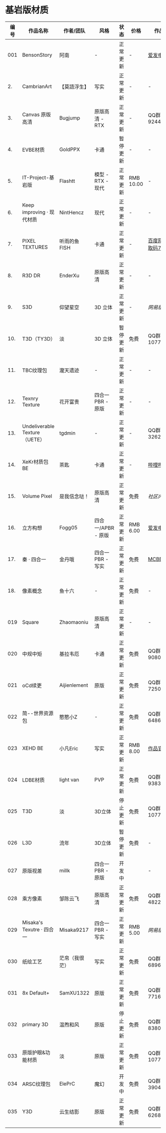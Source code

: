 # 基岩版材质

| 编号  | 作品名称                        | 作者/团队        | 风格             | 状态   | 价格        | 作品链接          |
|-----|-----------------------------|--------------|----------------|------|-----------|---------------|
| 001 | BensonStory                 | 阿南           |      -         | 正常更新 | -         | [爱发电](https://afdian.net/@oakghost)           |
| 2.  | CambrianArt                 | 【莫語浮生】       | 写实             | 正常更新 | -         |    -          |
| 3.  | Canvas 原版高清                 | Bugjump      | 原版高清 - RTX     | 正常更新 | -         | QQ群924411105  |
| 4.  | EVBE材质                      | GoldPPX      | 卡通             | 暂停更新 | -         |  -            |
| 5.  | IT-Project-基岩版              | Flashtt      | 模型 - RTX - 现代  | 正常更新 | RMB 10.00 |  -            |
| 6.  | Keep improving · 现代材质       | NintHencz    | 现代             | 正常更新 | -         |    -          |
| 7.  | PIXEL TEXTURES              | 听雨的鱼FISH     | 卡通             | 正常更新 | -         | [百度网盘-提取码76dt](https://pan.baidu.com/s/1UUb5qFBOeyYTUggutVtxpg)  |
| 8.  | R3D DR                      | EnderXu      | 原版高清           | 正常更新 | -         |   -           |
| 9.  | S3D                         | 仰望星空         | 3D 立体          | 正常更新 | -         | *网易版内搜索*      |
| 10. | T3D（TY3D）                   | 淡            | 3D 立体          | 暂停更新 | 免费        | QQ群1077231326 |
| 11. | TBC纹理包                      | 瀧天遗迹         |       -        | 正常更新 | -         |   -           |
| 12. | Texnry Texture              | 花开富贵         | 四合一PBR - 原版    | 正常更新 | -         |   -           |
| 13. | Undeliverable Texture（UETE） | tgdmin       |   -            | 正常更新 | -         | QQ群326251822  |
| 14. | XeKr材质包BE                   | 茶匙           | 卡通             | 正常更新 | -         | [哔哩哔哩](https://b23.tv/e6euFN)          |
| 15. | Volume Pixel                | 是我信念哒！       | 原版高清           | 正常更新 | 免费        | *社区内下载*       |
| 16. | 立方构想                        | Fogg05       | 四合一/APBR -  原版 | 正常更新 | RMB 6.00  | [爱发电](https://afdian.net/@Fogg05)           |
| 17. | 秦 · 四合一                     | 金丹哦          | 四合一PBR - 写实    | 正常更新 | 免费        | [MCBBS](https://www.mcbbs.net/thread-1241007-1-1.html)         |
| 18. | 像素概念                        | 鱼十六          |     -          | 正常更新 | 免费        |   -           |
| 019 | Square                      | Zhaomaoniu   | 原版高清           | 正常更新 | -         |   -           |
| 020 | 中规中矩                        | 基拉韦厄         | 卡通             | 正常更新 | 免费        | QQ群908015727  |
| 021 | oCd续更                       | Aijienlement | 原版             | 正常更新 | 免费        | QQ群725056045  |
| 022 | 简--世界资源包                    | 憨憨小Z         |    -           | 正常更新 | 免费        | QQ群648640764  |
| 023 | XEHD  BE                    | 小凡Eric       | 写实             | 正常更新 | RMB 8.00  | [作品官网](http://xiaofaneric.com/)           |
| 024 | LDBE材质                      | light van    | PVP            | 正常更新 | 免费        | QQ群938375353  |
| 025 | T3D                         | 淡      | 3D立体           | 停止更新 | 免费         | QQ群1077231326 |
| 026 | L3D                         | 流年           | 3D立体           | 暂停更新 | 免费        |   -           |
| 027 | 原版视差                        | millk        | 四合一PBR - 原版    | 开发中  |           |  -            |
| 028 | 乘方像素                        | 邹陈云飞         | 原版高清           | 正常更新 | 免费        | QQ群482259808  |
| 029 | Misaka's Texutre · 四合一      | Misaka9217   | 四合一PBR - 写实    | 正常更新 | RMB 5.00  | *网易版内搜索*      |
| 030 | 纸绘工艺                        | 茫帛（我很茫）      | 写实             | 正常更新 | 免费        | QQ群689615868  |
| 031 | 8x Default+                 | SamXU1322    | 原版             | 正常更新 | 免费        | QQ群771650765  |
| 032 | primary 3D                  | 温煦和风      | 原版             | 停止更新 | 免费        | QQ群838050693 |
| 033 | 原版护眼&功能材质             | 淡           | 原版             | 正常更新 | 免费        | QQ群1077231326 |
| 034 | ARSC纹理包                   | ElePrC       | 魔幻             | 开发中 | 免费        | QQ群390469623 |
| 035 |  Y3D                  |  云生结影        |  原版| 正常更新 | 免费 |  QQ群626890085                       | 正常更新 | 免费        |  QQ群626890085 |
